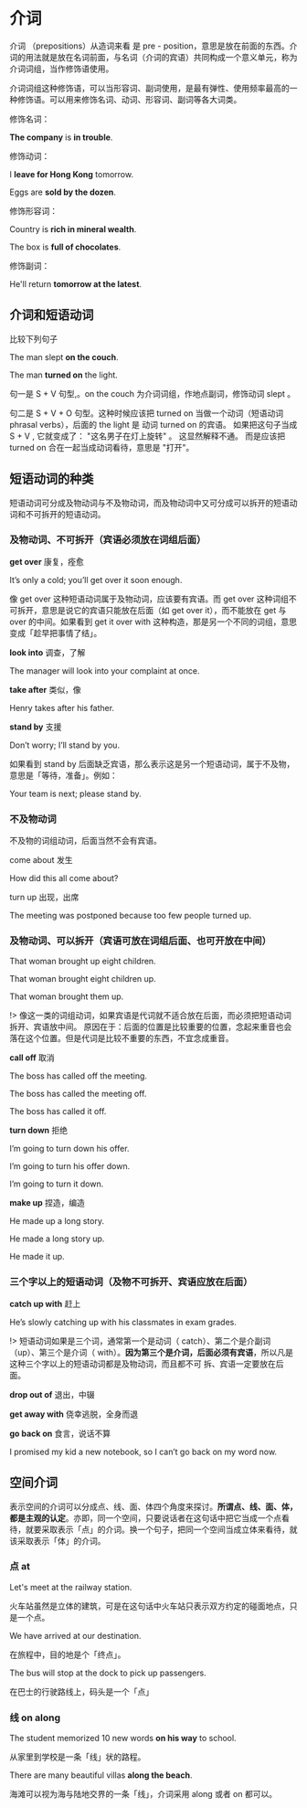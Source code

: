 # 介词

介词 （prepositions）从造词来看 是 pre - position，意思是放在前面的东西。介词的用法就是放在名词前面，与名词（介词的宾语）共同构成一个意义单元，称为介词词组，当作修饰语使用。

介词词组这种修饰语，可以当形容词、副词使用，是最有弹性、使用频率最高的一种修饰语。可以用来修饰名词、动词、形容词、副词等各大词类。



修饰名词：

**The company** is **in trouble**.

修饰动词：

I **leave for Hong Kong** tomorrow.

Eggs are **sold by the dozen**.

修饰形容词：

Country is **rich in mineral wealth**.

The box is **full of chocolates**.

修饰副词：

He'll return **tomorrow at the latest**.



## 介词和短语动词

比较下列句子

The man slept **on the couch**.

The man **turned on** the light.

句一是 S + V 句型,。on the couch 为介词词组，作地点副词，修饰动词 slept 。

句二是 S + V + O 句型。这种时候应该把 turned on 当做一个动词（短语动词 phrasal verbs），后面的 the light 是 动词 turned on  的宾语。 如果把这句子当成 S + V , 它就变成了： "这名男子在灯上旋转" 。 这显然解释不通。 而是应该把 turned on 合在一起当成动词看待，意思是 "打开"。



## 短语动词的种类

短语动词可分成及物动词与不及物动词，而及物动词中又可分成可以拆开的短语动词和不可拆开的短语动词。

### 及物动词、不可拆开（宾语必须放在词组后面）

**get over** 康复，痊愈

It’s only a cold; you’ll get over it soon enough.

像 get over 这种短语动词属于及物动词，应该要有宾语。而 get over 这种词组不可拆开，意思是说它的宾语只能放在后面（如 get over it），而不能放在 get 与 over 的中间。如果看到 get it over with 这种构造，那是另一个不同的词组，意思变成「趁早把事情了结」。



**look into** 调查，了解

The manager will look into your complaint at once.

**take after** 类似，像

Henry takes after his father.

**stand by** 支援

Don’t worry; I’ll stand by you.

如果看到 stand by 后面缺乏宾语，那么表示这是另一个短语动词，属于不及物，意思是「等待，准备」。例如： 

 Your team is next; please stand by.


### 不及物动词

不及物的词组动词，后面当然不会有宾语。

come about 发生

How did this all come about?

turn up 出现，出席

The meeting was postponed because too few people turned up.



### 及物动词、可以拆开（宾语可放在词组后面、也可开放在中间）

That woman brought up eight children.

That woman brought eight children up.

That woman brought them up.

!> 像这一类的词组动词，如果宾语是代词就不适合放在后面，而必须把短语动词拆开、宾语放中间。 原因在于：后面的位置是比较重要的位置，念起来重音也会落在这个位置。但是代词是比较不重要的东西，不宜念成重音。



**call off** 取消

The boss has called off the meeting.

The boss has called the meeting off.

The boss has called it off.



**turn down** 拒绝

I’m going to turn down his offer.

I’m going to turn his offer down.

I’m going to turn it down.



**make up** 捏造，编造

He made up a long story.

He made a long story up.

He made it up.



### 三个字以上的短语动词（及物不可拆开、宾语应放在后面）

**catch up with** 赶上

He’s slowly catching up with his classmates in exam grades.

!> 短语动词如果是三个词，通常第一个是动词（ catch）、第二个是介副词（up）、第三个是介词（ with）。**因为第三个是介词，后面必须有宾语**，所以凡是这种三个字以上的短语动词都是及物动词，而且都不可
拆、宾语一定要放在后面。



**drop out of** 退出，中辍

**get away with** 侥幸逃脱，全身而退

**go back on** 食言，说话不算

I promised my kid a new notebook, so I can’t go back on my word now.



## 空间介词

表示空间的介词可以分成点、线、面、体四个角度来探讨。**所谓点、线、面、体，都是主观的认定**。亦即，同一个空间，只要说话者在这句话中把它当成一个点看待，就要采取表示「点」的介词。换一个句子，把同一个空间当成立体来看待，就该采取表示「体」的介词。



### 点 at

Let's meet at the railway station.

火车站虽然是立体的建筑，可是在这句话中火车站只表示双方约定的碰面地点，只是一个点。

We have arrived at our destination. 

在旅程中，目的地是个「终点」。

The bus will stop at the dock to pick up passengers.

在巴士的行驶路线上，码头是一个「点」



### 线 on along

The student memorized 10 new words **on his way** to school.

从家里到学校是一条「线」状的路程。

There are many beautiful villas **along the beach**. 

海滩可以视为海与陆地交界的一条「线」，介词采用 along 或者 on 都可以。

